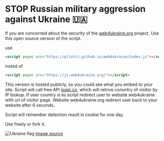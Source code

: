 # STOP Russian military aggression against Ukraine 🇺🇦

If you are concerned about the security of the [web4ukraine.org](https://web4ukraine.org) project. Use this open source version of the script.

use
```html
<script async src="https://pilotcz.github.io/web4ukraine/index.js"></script>
```

insted of
```html
<script async src="https://js.web4ukraine.org/"></script>
```

This version is hosted publicly, so you could see what you embed to your site. Script will call free API [ipapi.co](https://ipapi.co/), 
which will retrive conuntry of visitor by IP lookup. If user country is `RU` script redirect user to website web4ukraine
with url of visitor page. Website web4ukraine.org redirect user back to your website after 6 seconds.

Script will remember detection result in cookie for one day.

Use freely or fork it.

![Ukraine flag](https://www.vut.cz/i/media/document_images/fotogalerie_doc/ostra/222616/FB_post__10__1600.png)
[image source](https://www.vut.cz/en/but/news-f19528/but-supports-the-independence-and-freedom-of-ukraine-d222616)
